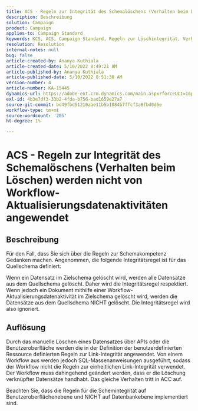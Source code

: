 ```yaml
---
title: ACS - Regeln zur Integrität des Schemalöschens (Verhalten beim Löschen) werden nicht von Workflow-Aktualisierungsdatenaktivitäten angewendet
description: Beschreibung
solution: Campaign
product: Campaign
applies-to: Campaign Standard
keywords: KCS, ACS, Campaign Standard, Regeln zur Löschintegrität, Verhalten bei Löschung, Workflow, Daten aktualisieren
resolution: Resolution
internal-notes: null
bug: false
article-created-by: Ananya Kuthiala
article-created-date: 5/10/2022 8:49:21 AM
article-published-by: Ananya Kuthiala
article-published-date: 5/10/2022 8:51:30 AM
version-number: 4
article-number: KA-15445
dynamics-url: https://adobe-ent.crm.dynamics.com/main.aspx?forceUCI=1&pagetype=entityrecord&etn=knowledgearticle&id=01894013-3ed0-ec11-a7b5-0022480a8e40
exl-id: 4b3e7df3-33b2-4fda-b756-bad1659e27a7
source-git-commit: bd49fbd51210aae11b5b1084b7ffcf3a8fbd0d5e
workflow-type: tm+mt
source-wordcount: '205'
ht-degree: 1%

---
```


# ACS - Regeln zur Integrität des Schemalöschens (Verhalten beim Löschen) werden nicht von Workflow-Aktualisierungsdatenaktivitäten angewendet

## Beschreibung


Für den Fall, dass Sie sich über die Regeln zur Schemakompetenz Gedanken machen. Angenommen, die folgende Integritätsregel ist für das Quellschema definiert:



Wenn ein Datensatz im Zielschema gelöscht wird, werden alle Datensätze aus dem Quellschema gelöscht. Daher wird die Integritätsregel respektiert. Wenn jedoch ein Dokument mithilfe einer Workflow-Aktualisierungsdatenaktivität im Zielschema gelöscht wird, werden die Datensätze aus dem Quellschema NICHT gelöscht. Die Integritätsregel wird also ignoriert.


## Auflösung


Durch das manuelle Löschen eines Datensatzes über APIs oder die Benutzeroberfläche werden die in der Definition der benutzerdefinierten Ressource definierten Regeln zur Link-Integrität angewendet. Von einem Workflow aus werden jedoch SQL-Massenanweisungen ausgeführt, sodass der Workflow nicht die Regeln zur einheitlichen Link-Integrität verwendet. Der Workflow muss dahingehend geändert werden, dass er die Löschung verknüpfter Datensätze handhabt. Das gleiche Verhalten tritt in ACC auf.

Beachten Sie, dass die Regeln für die Schemintegrität auf Benutzeroberflächenebene und NICHT auf Datenbankebene implementiert sind.
